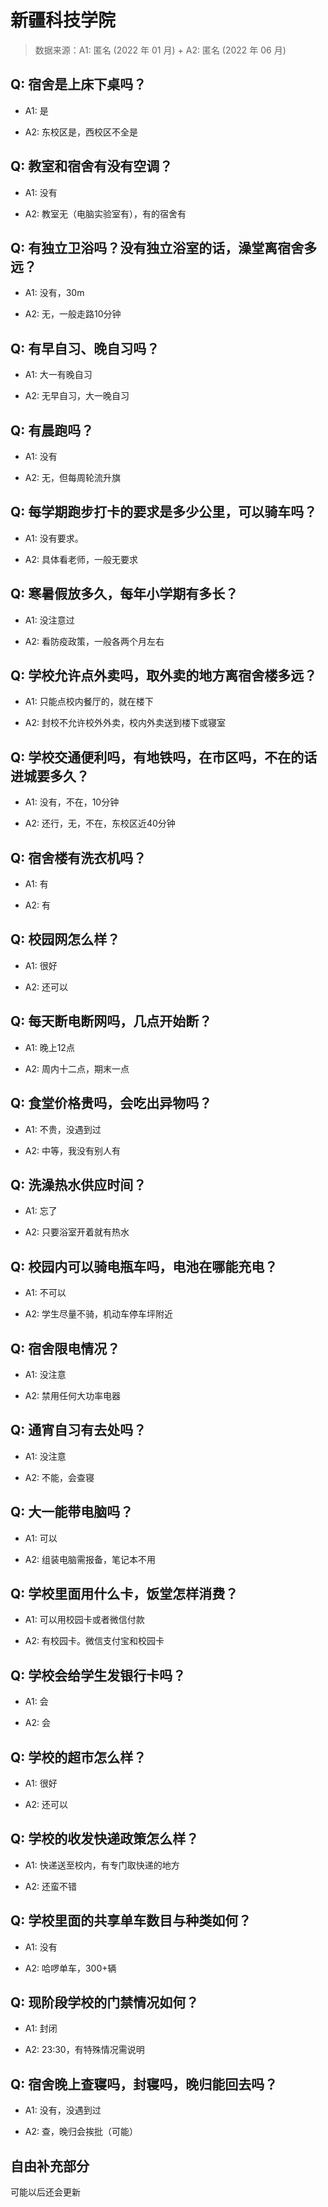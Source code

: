 # 新疆科技学院

> 数据来源：A1: 匿名 (2022 年 01 月) + A2: 匿名 (2022 年 06 月)

## Q: 宿舍是上床下桌吗？

- A1: 是

- A2: 东校区是，西校区不全是

## Q: 教室和宿舍有没有空调？

- A1: 没有

- A2: 教室无（电脑实验室有），有的宿舍有

## Q: 有独立卫浴吗？没有独立浴室的话，澡堂离宿舍多远？

- A1: 没有，30m

- A2: 无，一般走路10分钟

## Q: 有早自习、晚自习吗？

- A1: 大一有晚自习

- A2: 无早自习，大一晚自习

## Q: 有晨跑吗？

- A1: 没有

- A2: 无，但每周轮流升旗

## Q: 每学期跑步打卡的要求是多少公里，可以骑车吗？

- A1: 没有要求。

- A2: 具体看老师，一般无要求

## Q: 寒暑假放多久，每年小学期有多长？

- A1: 没注意过

- A2: 看防疫政策，一般各两个月左右

## Q: 学校允许点外卖吗，取外卖的地方离宿舍楼多远？

- A1: 只能点校内餐厅的，就在楼下

- A2: 封校不允许校外外卖，校内外卖送到楼下或寝室

## Q: 学校交通便利吗，有地铁吗，在市区吗，不在的话进城要多久？

- A1: 没有，不在，10分钟

- A2: 还行，无，不在，东校区近40分钟

## Q: 宿舍楼有洗衣机吗？

- A1: 有

- A2: 有

## Q: 校园网怎么样？

- A1: 很好

- A2: 还可以

## Q: 每天断电断网吗，几点开始断？

- A1: 晚上12点

- A2: 周内十二点，期末一点

## Q: 食堂价格贵吗，会吃出异物吗？

- A1: 不贵，没遇到过

- A2: 中等，我没有别人有

## Q: 洗澡热水供应时间？

- A1: 忘了

- A2: 只要浴室开着就有热水

## Q: 校园内可以骑电瓶车吗，电池在哪能充电？

- A1: 不可以

- A2: 学生尽量不骑，机动车停车坪附近

## Q: 宿舍限电情况？

- A1: 没注意

- A2: 禁用任何大功率电器

## Q: 通宵自习有去处吗？

- A1: 没注意

- A2: 不能，会查寝

## Q: 大一能带电脑吗？

- A1: 可以

- A2: 组装电脑需报备，笔记本不用

## Q: 学校里面用什么卡，饭堂怎样消费？

- A1: 可以用校园卡或者微信付款

- A2: 有校园卡。微信支付宝和校园卡

## Q: 学校会给学生发银行卡吗？

- A1: 会

- A2: 会

## Q: 学校的超市怎么样？

- A1: 很好

- A2: 还可以

## Q: 学校的收发快递政策怎么样？

- A1: 快递送至校内，有专门取快递的地方

- A2: 还蛮不错

## Q: 学校里面的共享单车数目与种类如何？

- A1: 没有

- A2: 哈啰单车，300+辆

## Q: 现阶段学校的门禁情况如何？

- A1: 封闭

- A2: 23:30，有特殊情况需说明

## Q: 宿舍晚上查寝吗，封寝吗，晚归能回去吗？

- A1: 没有，没遇到过

- A2: 查，晚归会挨批（可能）

## 自由补充部分

可能以后还会更新